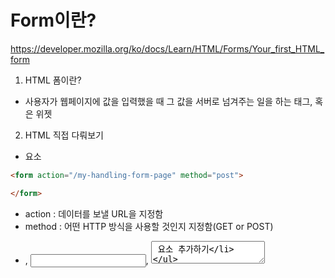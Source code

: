 # Form이란?

https://developer.mozilla.org/ko/docs/Learn/HTML/Forms/Your_first_HTML_form

1. HTML 폼이란?
- 사용자가 웹페이지에 값을 입력했을 때 그 값을 서버로 넘겨주는 일을 하는 태그, 혹은 위젯

2. HTML 직접 다뤄보기
* <form> 요소
```html
<form action="/my-handling-form-page" method="post">

</form>
```
  - action : 데이터를 보낼 URL을 지정함
  - method : 어떤 HTTP 방식을 사용할 것인지 지정함(GET or POST)

* <label>, <input>, <textarea> 요소 추가하기
```HTML
<form action="/my-handling-form-page" method="post">
    <div>
        <label for="name">Name:</label>
        <input type="text" id="name" />
    </div>
    <div>
        <label for="mail">E-mail:</label>
        <input type="email" id="mail" />
    </div>
    <div>
        <label for="msg">Message:</label>
        <textarea id="msg"></textarea>
    </div>
</form>
```
  * <div> : 스타일링을 편리하게 해줌, css 적용 시 사용
  * <label> : 입력받는 칸 왼쪽에 표시되는 내용
  * <input> :
    + type 속성이 중요함. text 속성은 유효성 검사 없이 모든 종류의 텍스트를 받음. email은 지능형 필드의 종류로 유효성 체크함.
    + id : input을 통해 입력받은 값의 변수명, 서버에서 변수명을 통해 해당값을 인식함.
    + input 태그는 자동닫힘 태그다. 끝날 때 반드시 "/" 닫는 태그를 추가해야 함.
  * <textarea> : 자동닫힘 태그가 아니므로 반드시 엔딩태그를 사용해서 요소를 종료해줘야 함.


  3. <botton> 요소로 끝내기
  ```HTML
  <form action="/my-handling-form-page" method="post">
    <div>
        <label for="name">Name:</label>
        <input type="text" id="name" />
    </div>
    <div>
        <label for="mail">E-mail:</label>
        <input type="email" id="mail" />
    </div>
    <div>
        <label for="msg">Message:</label>
        <textarea id="msg"></textarea>
    </div>

    <div class="button">
        <button type="submit">Send your message</button>
    </div>
</form>
```
- submit : 버튼을 클릭하면 폼 데이터가 <form>요소의 action 속성에 정의된 웹페이지에 전송됨
- reset : 버튼을 클릭하면 모든 폼 위젯을 기본 값으로 바꿈. UX관점에서 안좋음.
- <input>요소로 버튼 유형을 만들 수도 있음. <input>요소는 일반 텍스트만 보내는 반면 <botton> 요소는 전체 HTML콘텐츠를 보냄


4. CSS로 예쁘게 만들기
- 가운데 정렬 & 테두리
```CSS
form {
    /* Just to center the form on the page */
    margin: 0 auto;
    width: 400px;
    /* To see the outline of the form */
    padding: 1em;
    border: 1px solid #CCC;
    border-radius: 1em;
}
```

- 폼 위젯 사이에 여백 추가
```CSS
form div + div {
    margin-top: 1em;
}
```

- 레이블 정렬
```CSS
label {
    /* To make sure that all label have the same size and are properly align */
    display: inline-block;
    width: 90px;
    text-align: right;
}
```

- 하이라이트 효과 추가
```CSS
input:focus, textarea:focus {
    /* To give a little highlight on active elements */
    border-color: #000;
}
```

5. 웹서버로 데이터 보내기
- 데이터 이름을 지정하려면 데이터를 받는 각 폼 위젯에 name 속성을 지정해야 함
```HTML
<form action="/my-handling-form-page" method="post">
    <div>
        <label for="name">Name:</label>
        <input type="text" id="name" name="user_name" />
    </div>
    <div>
        <label for="mail">E-mail:</label>
        <input type="email" id="mail" name="user_email" />
    </div>
    <div>
        <label for="msg">Message:</label>
        <textarea id="msg" name="user_message"></textarea>
    </div>

    <div class="button">
        <button type="submit">Send your message</button>
    </div>
</form>
```
- "user_name", "user_email", "user_message"로 지정된 데이터는 action에 지정된 URL로 POST 방식으로 전송됨
- 서버측에서는 HTTP 요청에 의해 구현된 3개의 키/밸류 항목의 목록 데이터를 받게 된다.

6. 폼을 구성하는 다양한 엘리먼트
- <fieldset> : 폼 태그 안에 관련있는 폼 엘리먼트들을 그룹화 할 때 사용
- <legend> : 그룹화한 폼 엘리먼트들을 목적에 맞게 이름을 지정합니다.
```HTML
<html>  
    <head>
    </head>

    <body>
        <form action = "#" accept-charset="utf-8" name = "person_info" method = "get">
            <fieldset style = "width:150">
                <legend>개인 정보 입력</legend>
                    이름 : <input type = "text" name = "name"/><br><br>
                    나이 : <input type = "text" name = "age"/><br><br>
            </fieldset>
            <br>
            <fieldset style = "width:180; height:180">
                <legend>여가 활동</legend>
                    취미 : <input type = "text" name = "hobby"/><br><br>
                    특기 : <input type = "text" name = "specialty"/><br><br>
            </fieldset>
        </form>
    </body>
<html>  
```
- 다양햔 input 태그 알아보기
  + type : 태그 모양을 다양하게 변경할 수 있습니다. type에는 text, radio, checkbox, password, button, hidden, fileupload, submit, reset 등을 지정할 수 있습니다.
  + name : 태그 이름을 지정합니다.
  + readonly : 태그를 읽기전용으로 합니다.
  + maxlength : 해당 태그 최대 글자 수를 지정합니다.
  + required : 해당 태그가 필수태그로 지정됩니다. 필수 태그를 입력하지 않고, submit 버튼을 누르면 에러메시지가 웹 브라우저에 출력됩니다. (HTML5 추가사항)
  + autofocus : 웹 페이지가 로딩되자마자 이 속성을 지정한 태그로 포커스가 이동됩니다. (HTML5 추가사항)
  + placeholder : 태그에 입력할 값에 대한 힌트를 줍니다. (HTML5 추가사항)

```HTML
<html>  
    <head>
    </head>

    <body>
        <form action = "#" accept-charset="utf-8" name = "person_info" method = "get">
            <fieldset style = "width:150">
                <legend>개인 정보 입력</legend>
                   이름 : <input type = "text" name = "name" required/><br><br>
                   주민번호 : <input type = "text" name = "security_number"
                              pattern = "\d{6}\-\d{7}"
                              title = "123456-1234567 형식으로 입력해주세요"/><br><br>

                   아이디 : <input type = "text" name = "id"/><br><br>
                   패스워드 : <input type = "password" name = "password"/><br><br>

                   성별 : 남<input type = "radio" name = "gender" />
                          여<input type = "radio" name = "gender" /><br><br>

                   관심사 : 연예<input type = "checkbox" name = "checkbox1" />
                            스포츠<input type = "checkbox" name = "checkbox2" />
                            IT<input type = "checkbox" name = "checkbox3" /><br><br>

                   <input type = "submit" value = "submit"/>
                   <input type = "reset" value = "reset"/><br><br>
            </fieldset>
        </form>
    </body>
<html>  
```

7. 실제 적용할 때 생기는 문제들
- url을 어떻게 설정해줄 수 있을까?
  + 결과를 전송하기 위해서 url을 새로 만든다.
  + 화면이 없더라도 전송을 받기 위한 페이지를 만들 수 있다. 리다이렉트를 걸어주면 된다.

- for 문으로 radio 버튼을 넣었더니 다 한세트로 인지해버렸다?
  + {{ loop.index }} 등을 넣어서 name 속성을 각각 다르게 준다

- 응답을 받아서 찍었더니 'on'이라고 나왔다?
  + value 를 추가하지 않으면 그냥 on만 표시 됨. value를 설정하면 설정한 값으로 출력됨
